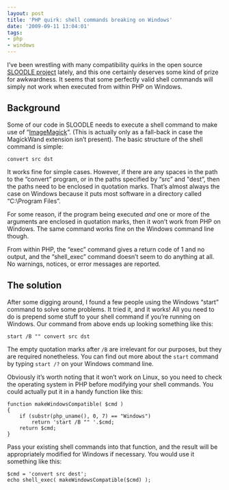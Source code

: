 ```yaml
---
layout: post
title: 'PHP quirk: shell commands breaking on Windows'
date: '2009-09-11 13:04:01'
tags:
- php
- windows
---
```


I’ve been wrestling with many compatibility quirks in the open source [SLOODLE project](http://www.sloodle.org) lately, and this one certainly deserves some kind of prize for awkwardness. It seems that some perfectly valid shell commands will simply not work when executed from within PHP on Windows.

## Background

Some of our code in SLOODLE needs to execute a shell command to make use of “[ImageMagick](http://www.imagemagick.org)“. (This is actually only as a fall-back in case the MagickWand extension isn’t present). The basic structure of the shell command is simple:

    convert src dst

It works fine for simple cases. However, if there are any spaces in the path to the “convert” program, or in the paths specified by “src” and "dest”, then the paths need to be enclosed in quotation marks. That’s almost always the case on Windows because it puts most software in a directory called “C:\Program Files”.

For some reason, if the program being executed _and_ one or more of the arguments are enclosed in quotation marks, then it won’t work from PHP on Windows. The same command works fine on the Windows command line though.

From within PHP, the “exec” command gives a return code of 1 and no output, and the “shell\_exec” command doesn’t seem to do anything at all. No warnings, notices, or error messages are reported.

## The solution

After some digging around, I found a few people using the Windows “start” command to solve some problems. It tried it, and it works! All you need to do is prepend some stuff to your shell command if you’re running on Windows. Our command from above ends up looking something like this:

    start /B "" convert src dst

The empty quotation marks after `/B` are irrelevant for our purposes, but they are required nonetheless. You can find out more about the `start` command by typing `start /?` on your Windows command line.

Obviously it’s worth noting that it won’t work on Linux, so you need to check the operating system in PHP before modifying your shell commands. You could actually put it in a handy function like this:

    function makeWindowsCompatible( $cmd )
    {
        if (substr(php_uname(), 0, 7) == "Windows")
            return 'start /B "" '.$cmd;
        return $cmd;
    }

Pass your existing shell commands into that function, and the result will be appropriately modified for Windows if necessary. You would use it something like this:

    $cmd = 'convert src dest';
    echo shell_exec( makeWindowsCompatible($cmd) );

<!--kg-card-end: markdown-->
